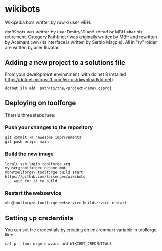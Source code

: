 # wikibots
Wikipedia bots written by ruwiki user MBH.

dm89bots was written by user Dmitry89 and edited by MBH after his retirement. Category Pathfinder was originally written by MBH and rewritten by Adamant.pwn (its interface is written by Serhio Magpie). All in "rv" folder are written by user Iluvatar.

## Adding a new project to a solutions file
From your development environment (with dotnet 8 installed https://dotnet.microsoft.com/en-us/download/dotnet):
```shell
dotnet sln add  path/to/the/<project-name>.csproj
```

## Deploying on toolforge
There's three steps here:

### Push your changes to the repository
```shell
git commit -m 'awesome improvements'
git push origin main
```

### Build the new image

```shell
local> ssh login.toolforge.org
myuser@toolforge> become mbh
mbh@toolforge> toolforge build start https://github.com/Saisengen/wikibots
... wait for it to build
```

### Restart the webservice
```shell
mbh@toolforge> toolforge webservice buildservice restart
```

## Setting up credentials
You can set the credentials by creating an environment variable in toolforge like:
```shell
cat p | toolforge envvars add WIKIBOT_CREDENTIALS
```
